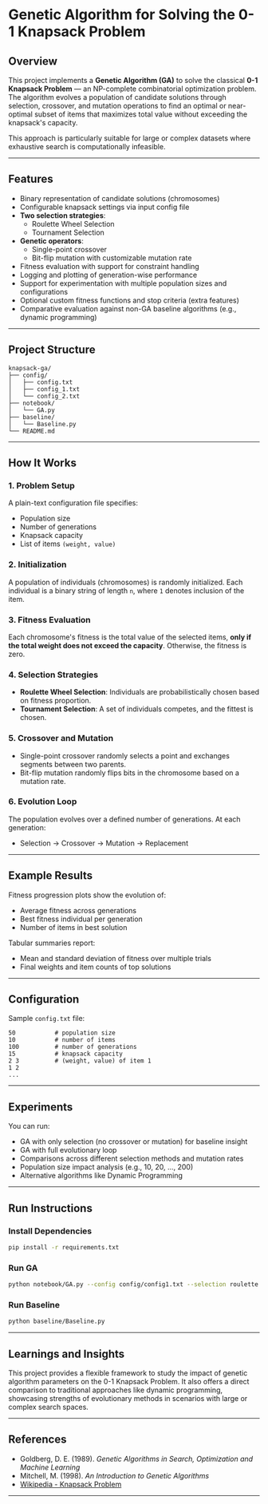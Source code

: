 
# Genetic Algorithm for Solving the 0-1 Knapsack Problem

## Overview

This project implements a **Genetic Algorithm (GA)** to solve the classical **0-1 Knapsack Problem** — an NP-complete combinatorial optimization problem. The algorithm evolves a population of candidate solutions through selection, crossover, and mutation operations to find an optimal or near-optimal subset of items that maximizes total value without exceeding the knapsack's capacity.

This approach is particularly suitable for large or complex datasets where exhaustive search is computationally infeasible.

---

## Features

- Binary representation of candidate solutions (chromosomes)
- Configurable knapsack settings via input config file
- **Two selection strategies**:
  - Roulette Wheel Selection
  - Tournament Selection
- **Genetic operators**:
  - Single-point crossover
  - Bit-flip mutation with customizable mutation rate
- Fitness evaluation with support for constraint handling
- Logging and plotting of generation-wise performance
- Support for experimentation with multiple population sizes and configurations
- Optional custom fitness functions and stop criteria (extra features)
- Comparative evaluation against non-GA baseline algorithms (e.g., dynamic programming)

---

## Project Structure

```
knapsack-ga/
├── config/
│   ├── config.txt
│   ├── config_1.txt
│   └── config_2.txt
├── notebook/
│   └── GA.py
├── baseline/
│   └── Baseline.py
└── README.md
```

---

## How It Works

### 1. Problem Setup
A plain-text configuration file specifies:
- Population size
- Number of generations
- Knapsack capacity
- List of items `(weight, value)`

### 2. Initialization
A population of individuals (chromosomes) is randomly initialized. Each individual is a binary string of length `n`, where `1` denotes inclusion of the item.

### 3. Fitness Evaluation
Each chromosome's fitness is the total value of the selected items, **only if the total weight does not exceed the capacity**. Otherwise, the fitness is zero.

### 4. Selection Strategies
- **Roulette Wheel Selection**: Individuals are probabilistically chosen based on fitness proportion.
- **Tournament Selection**: A set of individuals competes, and the fittest is chosen.

### 5. Crossover and Mutation
- Single-point crossover randomly selects a point and exchanges segments between two parents.
- Bit-flip mutation randomly flips bits in the chromosome based on a mutation rate.

### 6. Evolution Loop
The population evolves over a defined number of generations. At each generation:
- Selection → Crossover → Mutation → Replacement

---

## Example Results

Fitness progression plots show the evolution of:
- Average fitness across generations
- Best fitness individual per generation
- Number of items in best solution

Tabular summaries report:
- Mean and standard deviation of fitness over multiple trials
- Final weights and item counts of top solutions

---

## Configuration

Sample `config.txt` file:

```
50           # population size
10           # number of items
100          # number of generations
15           # knapsack capacity
2 3          # (weight, value) of item 1
1 2
...
```

---

## Experiments

You can run:
- GA with only selection (no crossover or mutation) for baseline insight
- GA with full evolutionary loop
- Comparisons across different selection methods and mutation rates
- Population size impact analysis (e.g., 10, 20, ..., 200)
- Alternative algorithms like Dynamic Programming

---

## Run Instructions

### Install Dependencies

```bash
pip install -r requirements.txt
```

### Run GA

```bash
python notebook/GA.py --config config/config1.txt --selection roulette --mutation_rate 0.1
```

### Run Baseline

```bash
python baseline/Baseline.py
```

---

## Learnings and Insights

This project provides a flexible framework to study the impact of genetic algorithm parameters on the 0-1 Knapsack Problem. It also offers a direct comparison to traditional approaches like dynamic programming, showcasing strengths of evolutionary methods in scenarios with large or complex search spaces.

---

## References

- Goldberg, D. E. (1989). *Genetic Algorithms in Search, Optimization and Machine Learning*
- Mitchell, M. (1998). *An Introduction to Genetic Algorithms*
- [Wikipedia - Knapsack Problem](https://en.wikipedia.org/wiki/Knapsack_problem)

---
